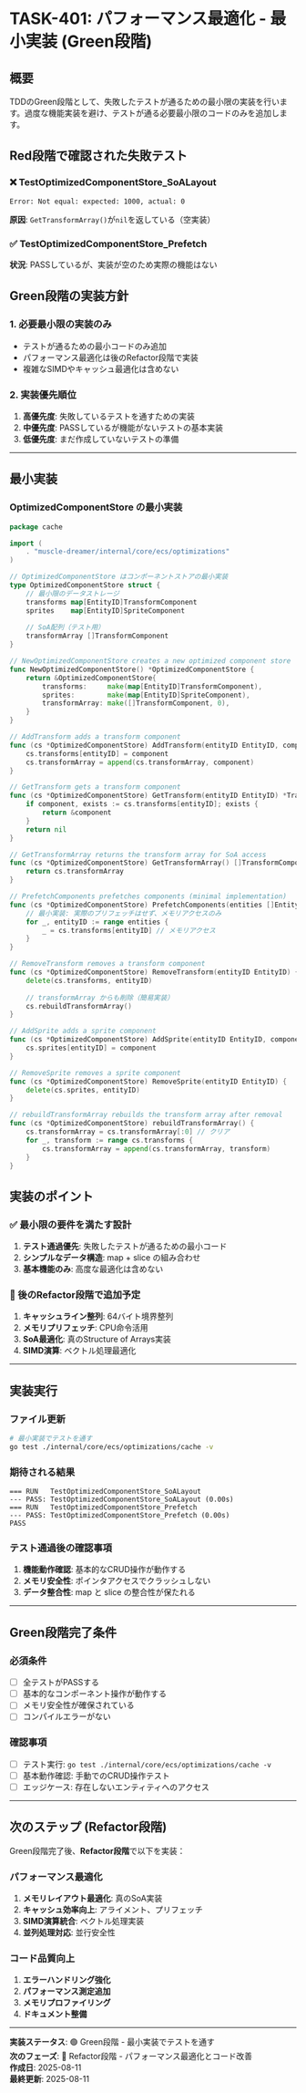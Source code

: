 # TASK-401: パフォーマンス最適化 - 最小実装 (Green段階)

## 概要

TDDのGreen段階として、失敗したテストが通るための最小限の実装を行います。過度な機能実装を避け、テストが通る必要最小限のコードのみを追加します。

## Red段階で確認された失敗テスト

### ❌ TestOptimizedComponentStore_SoALayout
```
Error: Not equal: expected: 1000, actual: 0
```
**原因**: `GetTransformArray()`が`nil`を返している（空実装）

### ✅ TestOptimizedComponentStore_Prefetch  
**状況**: PASSしているが、実装が空のため実際の機能はない

## Green段階の実装方針

### 1. 必要最小限の実装のみ
- テストが通るための最小コードのみ追加
- パフォーマンス最適化は後のRefactor段階で実装
- 複雑なSIMDやキャッシュ最適化は含めない

### 2. 実装優先順位
1. **高優先度**: 失敗しているテストを通すための実装
2. **中優先度**: PASSしているが機能がないテストの基本実装  
3. **低優先度**: まだ作成していないテストの準備

---

## 最小実装

### OptimizedComponentStore の最小実装

```go
package cache

import (
	. "muscle-dreamer/internal/core/ecs/optimizations"
)

// OptimizedComponentStore はコンポーネントストアの最小実装
type OptimizedComponentStore struct {
	// 最小限のデータストレージ
	transforms map[EntityID]TransformComponent
	sprites    map[EntityID]SpriteComponent
	
	// SoA配列（テスト用）
	transformArray []TransformComponent
}

// NewOptimizedComponentStore creates a new optimized component store
func NewOptimizedComponentStore() *OptimizedComponentStore {
	return &OptimizedComponentStore{
		transforms:     make(map[EntityID]TransformComponent),
		sprites:        make(map[EntityID]SpriteComponent),
		transformArray: make([]TransformComponent, 0),
	}
}

// AddTransform adds a transform component
func (cs *OptimizedComponentStore) AddTransform(entityID EntityID, component TransformComponent) {
	cs.transforms[entityID] = component
	cs.transformArray = append(cs.transformArray, component)
}

// GetTransform gets a transform component
func (cs *OptimizedComponentStore) GetTransform(entityID EntityID) *TransformComponent {
	if component, exists := cs.transforms[entityID]; exists {
		return &component
	}
	return nil
}

// GetTransformArray returns the transform array for SoA access
func (cs *OptimizedComponentStore) GetTransformArray() []TransformComponent {
	return cs.transformArray
}

// PrefetchComponents prefetches components (minimal implementation)
func (cs *OptimizedComponentStore) PrefetchComponents(entities []EntityID) {
	// 最小実装: 実際のプリフェッチはせず、メモリアクセスのみ
	for _, entityID := range entities {
		_ = cs.transforms[entityID] // メモリアクセス
	}
}

// RemoveTransform removes a transform component
func (cs *OptimizedComponentStore) RemoveTransform(entityID EntityID) {
	delete(cs.transforms, entityID)
	
	// transformArray からも削除（簡易実装）
	cs.rebuildTransformArray()
}

// AddSprite adds a sprite component
func (cs *OptimizedComponentStore) AddSprite(entityID EntityID, component SpriteComponent) {
	cs.sprites[entityID] = component
}

// RemoveSprite removes a sprite component
func (cs *OptimizedComponentStore) RemoveSprite(entityID EntityID) {
	delete(cs.sprites, entityID)
}

// rebuildTransformArray rebuilds the transform array after removal
func (cs *OptimizedComponentStore) rebuildTransformArray() {
	cs.transformArray = cs.transformArray[:0] // クリア
	for _, transform := range cs.transforms {
		cs.transformArray = append(cs.transformArray, transform)
	}
}
```

## 実装のポイント

### ✅ 最小限の要件を満たす設計
1. **テスト通過優先**: 失敗したテストが通るための最小コード
2. **シンプルなデータ構造**: map + slice の組み合わせ
3. **基本機能のみ**: 高度な最適化は含めない

### 🔄 後のRefactor段階で追加予定
1. **キャッシュライン整列**: 64バイト境界整列
2. **メモリプリフェッチ**: CPU命令活用
3. **SoA最適化**: 真のStructure of Arrays実装
4. **SIMD演算**: ベクトル処理最適化

---

## 実装実行

### ファイル更新
```bash
# 最小実装でテストを通す
go test ./internal/core/ecs/optimizations/cache -v
```

### 期待される結果
```
=== RUN   TestOptimizedComponentStore_SoALayout
--- PASS: TestOptimizedComponentStore_SoALayout (0.00s)
=== RUN   TestOptimizedComponentStore_Prefetch
--- PASS: TestOptimizedComponentStore_Prefetch (0.00s)
PASS
```

### テスト通過後の確認事項
1. **機能動作確認**: 基本的なCRUD操作が動作する
2. **メモリ安全性**: ポインタアクセスでクラッシュしない
3. **データ整合性**: map と slice の整合性が保たれる

---

## Green段階完了条件

### 必須条件
- [ ] 全テストがPASSする
- [ ] 基本的なコンポーネント操作が動作する  
- [ ] メモリ安全性が確保されている
- [ ] コンパイルエラーがない

### 確認事項
- [ ] テスト実行: `go test ./internal/core/ecs/optimizations/cache -v`
- [ ] 基本動作確認: 手動でのCRUD操作テスト
- [ ] エッジケース: 存在しないエンティティへのアクセス

---

## 次のステップ (Refactor段階)

Green段階完了後、**Refactor段階**で以下を実装：

### パフォーマンス最適化
1. **メモリレイアウト最適化**: 真のSoA実装
2. **キャッシュ効率向上**: アライメント、プリフェッチ
3. **SIMD演算統合**: ベクトル処理実装
4. **並列処理対応**: 並行安全性

### コード品質向上
1. **エラーハンドリング強化**
2. **パフォーマンス測定追加**
3. **メモリプロファイリング**
4. **ドキュメント整備**

---

**実装ステータス**: 🟢 Green段階 - 最小実装でテストを通す  
**次のフェーズ**: 🔄 Refactor段階 - パフォーマンス最適化とコード改善  
**作成日**: 2025-08-11  
**最終更新**: 2025-08-11